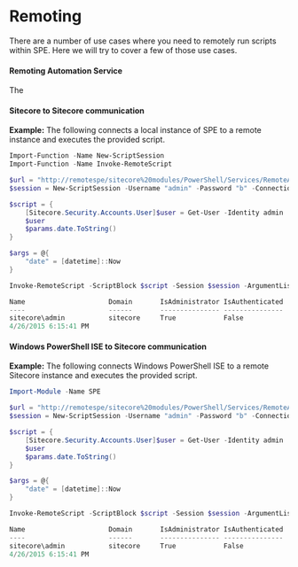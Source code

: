 # Remoting

There are a number of use cases where you need to remotely run scripts within SPE. Here we will try to cover a few of those use cases.

#### Remoting Automation Service

The 

#### Sitecore to Sitecore communication

**Example:** The following connects a local instance of SPE to a remote instance and executes the provided script.

```powershell
Import-Function -Name New-ScriptSession
Import-Function -Name Invoke-RemoteScript

$url = "http://remotespe/sitecore%20modules/PowerShell/Services/RemoteAutomation.asmx"
$session = New-ScriptSession -Username "admin" -Password "b" -ConnectionUri $url

$script = {
    [Sitecore.Security.Accounts.User]$user = Get-User -Identity admin
    $user
    $params.date.ToString()
}

$args = @{
    "date" = [datetime]::Now
}

Invoke-RemoteScript -ScriptBlock $script -Session $session -ArgumentList $args

Name                     Domain       IsAdministrator IsAuthenticated
----                     ------       --------------- ---------------
sitecore\admin           sitecore     True            False          
4/26/2015 6:15:41 PM
```

#### Windows PowerShell ISE to Sitecore communication

**Example:** The following connects Windows PowerShell ISE to a remote Sitecore instance and executes the provided script.

```powershell
Import-Module -Name SPE

$url = "http://remotespe/sitecore%20modules/PowerShell/Services/RemoteAutomation.asmx"
$session = New-ScriptSession -Username "admin" -Password "b" -ConnectionUri $url

$script = {
    [Sitecore.Security.Accounts.User]$user = Get-User -Identity admin
    $user
    $params.date.ToString()
}

$args = @{
    "date" = [datetime]::Now
}

Invoke-RemoteScript -ScriptBlock $script -Session $session -ArgumentList $args

Name                     Domain       IsAdministrator IsAuthenticated
----                     ------       --------------- ---------------
sitecore\admin           sitecore     True            False          
4/26/2015 6:15:41 PM
```